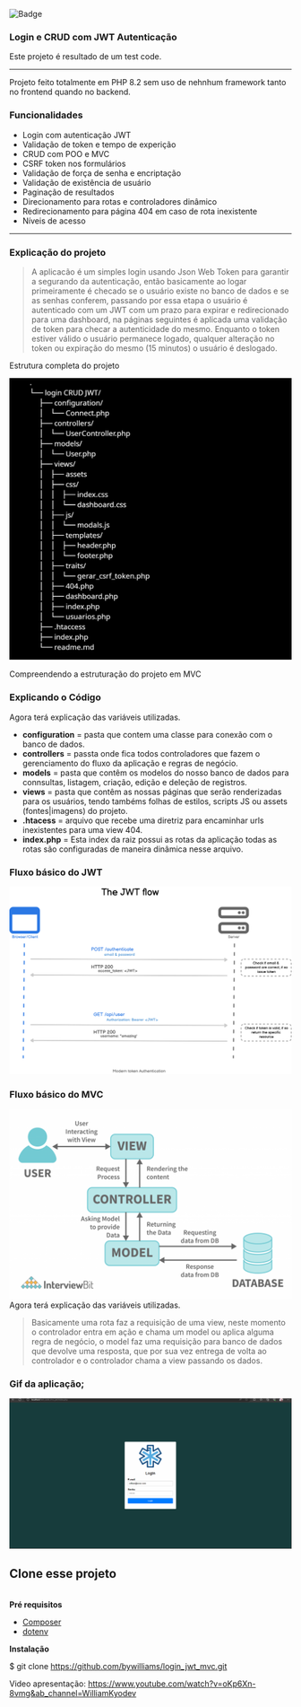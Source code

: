![Badge](https://img.shields.io/static/v1?label=PHP&message=8.2&color=blue&style=for-the-badge&logo=php)
### Login e CRUD com JWT Autenticação 

Este projeto é resultado de um test code.

***
Projeto feito totalmente em PHP 8.2 sem uso de nehnhum framework tanto no frontend quando no backend. 

### **Funcionalidades**
* Login com autenticação JWT
* Validação de token e tempo de experição
* CRUD com POO e MVC
* CSRF token nos formulários
* Validação de força de senha e encriptação
* Validação de existência de usuário
* Paginação de resultados
* Direcionamento para rotas e controladores dinâmico 
* Redirecionamento para página 404 em caso de rota inexistente
* Níveis de acesso
***

### Explicação do projeto 

>A aplicacão é um simples login usando Json Web Token para garantir a segurando da autenticação, então basicamente ao logar primeiramente é checado se o usuário existe no banco de dados e se as senhas  conferem, passando por essa etapa o usuário é autenticado com um JWT com um prazo para expirar e redirecionado para uma dashboard, na páginas seguintes é aplicada uma validação de token para checar a autenticidade do mesmo. Enquanto o token estiver válido o usuário permanece logado, qualquer alteração no token ou expiração do mesmo (15 minutos) o usuário é deslogado.  

Estrutura completa do projeto

![jwt](views/assets/folders.png)

Compreendendo a estruturação do projeto em MVC

### Explicando o Código &nbsp;
Agora terá explicação das variáveis utilizadas.

*  **configuration** = pasta que contem uma classe para conexão com o banco de dados.
* **controllers** = passta onde fica todos controladores que fazem o gerenciamento do fluxo da aplicação e regras de negócio.
* **models** = pasta que contêm os modelos do nosso banco de dados para connsultas, listagem, criação, edição e deleção de registros.
* **views** = pasta que contêm as nossas páginas que serão renderizadas para os usuários, tendo tambéms folhas de estilos, scripts JS  ou assets (fontes|imagens) do projeto.
* **.htacess** = arquivo que recebe uma diretriz para encaminhar urls inexistentes para uma view 404.
* **index.php** = Esta index da raiz possui as rotas da aplicação todas as rotas são configuradas de maneira dinâmica nesse arquivo.



### Fluxo básico do JWT &nbsp;
![jwt](views/assets/jwt_flow.png)




### Fluxo básico do MVC &nbsp;
![jwt](views/assets/mvc_flow.png)
Agora terá explicação das variáveis utilizadas.

> Basicamente uma rota faz a requisição de uma view, neste momento o controlador entra em ação e chama um model ou aplica alguma regra de negócio, o model faz uma requisição para banco de dados que devolve uma resposta, que por sua vez  entrega de volta ao controlador e o controlador chama a view passando os dados.

### Gif da aplicação;
![jwt](views/assets/jwt_app.gif)

## Clone esse projeto
<br>
<strong> Pré requisitos </strong>  <br>

- [Composer](https://getcomposer.org)
- [dotenv](https://packagist.org/packages/vlucas/phpdotenv)
 
 <strong>Instalação</strong><br>

$ git clone https://github.com/bywilliams/login_jwt_mvc.git
<br>

Video apresentação: https://www.youtube.com/watch?v=oKp6Xn-8vmg&ab_channel=WilliamKyodev
<br>

